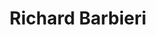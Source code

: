 ---
title: "Richard Barbieri"
summary: "Richard Barbieri is a British musician. Barbieri made his debut in the music world in 1976 with the group Japan. Japan was initially not received positively, but over the years the appreciation increased, culminating in the last album they released, Tin Drum. Born: November 30, 1957, London, United Kingdom. Genres: Progressive rock, Postpunk, Artrock, Synthpop, New wave, Alternative rock."
image: "richard-barbieri.jpg"
apple_music_artist_url: "None"
wikipedia_url: "https://en.wikipedia.org/wiki/Richard_Barbieri"
---